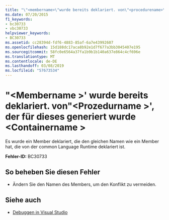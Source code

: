 ```yaml
---
title: "\"<membername>\"wurde bereits deklariert. von\"<procedurename>\", die für dieses generiert wurde <containername>"
ms.date: 07/20/2015
f1_keywords:
- bc30733
- vbc30733
helpviewer_keywords:
- BC30733
ms.assetid: cc28394d-fdf6-4883-85af-6a7e43992607
ms.openlocfilehash: 15d188dc17aca8b92e1d7f677a3bb3045407e195
ms.sourcegitcommit: 58fc0e6564a37fa1b9b1b140a637e864c4cf696e
ms.translationtype: MT
ms.contentlocale: de-DE
ms.lasthandoff: 03/08/2019
ms.locfileid: "57673534"
---
```

# <a name="membername-is-already-declared-by-procedurename-which-was-generated-for-this-containername"></a>"\<Membername >' wurde bereits deklariert. von"\<Prozedurname >', der für dieses generiert wurde \<Containername >

Es wurde ein Member deklariert, die den gleichen Namen wie ein Member hat, die von der common Language Runtime deklariert ist.

**Fehler-ID:** BC30733

## <a name="to-correct-this-error"></a>So beheben Sie diesen Fehler

- Ändern Sie den Namen des Members, um den Konflikt zu vermeiden.

## <a name="see-also"></a>Siehe auch

- [Debuggen in Visual Studio](/visualstudio/debugger/debugging-in-visual-studio)
